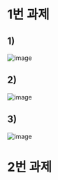 # 1번 과제
## 1)
![image](https://user-images.githubusercontent.com/80961348/117545044-15429980-b05f-11eb-8a08-4515ee3227cf.png)
## 2)
![image](https://user-images.githubusercontent.com/80961348/117545050-212e5b80-b05f-11eb-9153-d1c3775b3f2e.png)
## 3)
![image](https://user-images.githubusercontent.com/80961348/117545054-268ba600-b05f-11eb-9504-b6cb52dacb6e.png)

# 2번 과제

